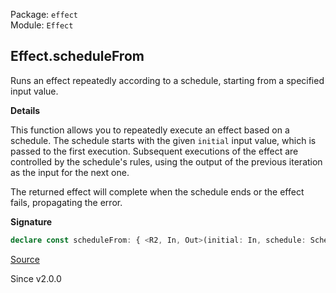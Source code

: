 Package: `effect`<br />
Module: `Effect`<br />

## Effect.scheduleFrom

Runs an effect repeatedly according to a schedule, starting from a specified
input value.

**Details**

This function allows you to repeatedly execute an effect based on a schedule.
The schedule starts with the given `initial` input value, which is passed to
the first execution. Subsequent executions of the effect are controlled by
the schedule's rules, using the output of the previous iteration as the input
for the next one.

The returned effect will complete when the schedule ends or the effect fails,
propagating the error.

**Signature**

```ts
declare const scheduleFrom: { <R2, In, Out>(initial: In, schedule: Schedule.Schedule<Out, In, R2>): <E, R>(self: Effect<In, E, R>) => Effect<Out, E, R2 | R>; <In, E, R, R2, Out>(self: Effect<In, E, R>, initial: In, schedule: Schedule.Schedule<Out, In, R2>): Effect<Out, E, R | R2>; }
```

[Source](https://github.com/Effect-TS/effect/tree/main/packages/effect/src/Effect.ts#L10391)

Since v2.0.0